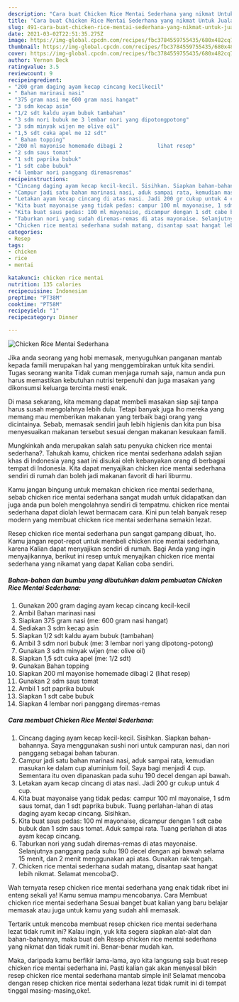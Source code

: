```yaml
---
description: "Cara buat Chicken Rice Mentai Sederhana yang nikmat Untuk Jualan"
title: "Cara buat Chicken Rice Mentai Sederhana yang nikmat Untuk Jualan"
slug: 491-cara-buat-chicken-rice-mentai-sederhana-yang-nikmat-untuk-jualan
date: 2021-03-02T22:51:35.275Z
image: https://img-global.cpcdn.com/recipes/fbc3784559755435/680x482cq70/chicken-rice-mentai-sederhana-foto-resep-utama.jpg
thumbnail: https://img-global.cpcdn.com/recipes/fbc3784559755435/680x482cq70/chicken-rice-mentai-sederhana-foto-resep-utama.jpg
cover: https://img-global.cpcdn.com/recipes/fbc3784559755435/680x482cq70/chicken-rice-mentai-sederhana-foto-resep-utama.jpg
author: Vernon Beck
ratingvalue: 3.5
reviewcount: 9
recipeingredient:
- "200 gram daging ayam kecap cincang kecilkecil"
- " Bahan marinasi nasi"
- "375 gram nasi me 600 gram nasi hangat"
- "3 sdm kecap asin"
- "1/2 sdt kaldu ayam bubuk tambahan"
- "3 sdm nori bubuk me 3 lembar nori yang dipotongpotong"
- "3 sdm minyak wijen me olive oil"
- "1,5 sdt cuka apel me 12 sdt"
- " Bahan topping"
- "200 ml mayonise homemade dibagi 2           lihat resep"
- "2 sdm saus tomat"
- "1 sdt paprika bubuk"
- "1 sdt cabe bubuk"
- "4 lembar nori panggang diremasremas"
recipeinstructions:
- "Cincang daging ayam kecap kecil-kecil. Sisihkan. Siapkan bahan-bahannya. Saya menggunakan sushi nori untuk campuran nasi, dan nori panggang sebagai bahan taburan."
- "Campur jadi satu bahan marinasi nasi, aduk sampai rata, kemudian masukan ke dalam cup aluminium foil. Saya bagi menjadi 4 cup. Sementara itu oven dipanaskan pada suhu 190 decel dengan api bawah."
- "Letakan ayam kecap cincang di atas nasi. Jadi 200 gr cukup untuk 4 cup."
- "Kita buat mayonaise yang tidak pedas: campur 100 ml mayonaise, 1 sdm saus tomat, dan 1 sdt paprika bubuk. Tuang perlahan-lahan di atas daging ayam kecap cincang. Sisihkan."
- "Kita buat saus pedas: 100 ml mayonaise, dicampur dengan 1 sdt cabe bubuk dan 1 sdm saus tomat. Aduk sampai rata. Tuang perlahan di atas ayam kecap cincang."
- "Taburkan nori yang sudah diremas-remas di atas mayonaise. Selanjutnya panggang pada suhu 190 decel dengan api bawah selama 15 menit, dan 2 menit menggunakan api atas. Gunakan rak tengah."
- "Chicken rice mentai sederhana sudah matang, disantap saat hangat lebih nikmat. Selamat mencoba😊."
categories:
- Resep
tags:
- chicken
- rice
- mentai

katakunci: chicken rice mentai 
nutrition: 135 calories
recipecuisine: Indonesian
preptime: "PT38M"
cooktime: "PT58M"
recipeyield: "1"
recipecategory: Dinner

---
```



![Chicken Rice Mentai Sederhana](https://img-global.cpcdn.com/recipes/fbc3784559755435/680x482cq70/chicken-rice-mentai-sederhana-foto-resep-utama.jpg)

Jika anda seorang yang hobi memasak, menyuguhkan panganan mantab kepada famili merupakan hal yang menggembirakan untuk kita sendiri. Tugas seorang  wanita Tidak cuman menjaga rumah saja, namun anda pun harus memastikan kebutuhan nutrisi terpenuhi dan juga masakan yang dikonsumsi keluarga tercinta mesti enak.

Di masa  sekarang, kita memang dapat membeli masakan siap saji tanpa harus susah mengolahnya lebih dulu. Tetapi banyak juga lho mereka yang memang mau memberikan makanan yang terbaik bagi orang yang dicintainya. Sebab, memasak sendiri jauh lebih higienis dan kita pun bisa menyesuaikan makanan tersebut sesuai dengan makanan kesukaan famili. 



Mungkinkah anda merupakan salah satu penyuka chicken rice mentai sederhana?. Tahukah kamu, chicken rice mentai sederhana adalah sajian khas di Indonesia yang saat ini disukai oleh kebanyakan orang di berbagai tempat di Indonesia. Kita dapat menyajikan chicken rice mentai sederhana sendiri di rumah dan boleh jadi makanan favorit di hari liburmu.

Kamu jangan bingung untuk memakan chicken rice mentai sederhana, sebab chicken rice mentai sederhana sangat mudah untuk didapatkan dan juga anda pun boleh mengolahnya sendiri di tempatmu. chicken rice mentai sederhana dapat diolah lewat bermacam cara. Kini pun telah banyak resep modern yang membuat chicken rice mentai sederhana semakin lezat.

Resep chicken rice mentai sederhana pun sangat gampang dibuat, lho. Kamu jangan repot-repot untuk membeli chicken rice mentai sederhana, karena Kalian dapat menyajikan sendiri di rumah. Bagi Anda yang ingin menyajikannya, berikut ini resep untuk menyajikan chicken rice mentai sederhana yang nikamat yang dapat Kalian coba sendiri.

<!--inarticleads1-->

##### Bahan-bahan dan bumbu yang dibutuhkan dalam pembuatan Chicken Rice Mentai Sederhana:

1. Gunakan 200 gram daging ayam kecap cincang kecil-kecil
1. Ambil  Bahan marinasi nasi
1. Siapkan 375 gram nasi (me: 600 gram nasi hangat)
1. Sediakan 3 sdm kecap asin
1. Siapkan 1/2 sdt kaldu ayam bubuk (tambahan)
1. Ambil 3 sdm nori bubuk (me: 3 lembar nori yang dipotong-potong)
1. Gunakan 3 sdm minyak wijen (me: olive oil)
1. Siapkan 1,5 sdt cuka apel (me: 1/2 sdt)
1. Gunakan  Bahan topping
1. Siapkan 200 ml mayonise homemade dibagi 2           (lihat resep)
1. Gunakan 2 sdm saus tomat
1. Ambil 1 sdt paprika bubuk
1. Siapkan 1 sdt cabe bubuk
1. Siapkan 4 lembar nori panggang diremas-remas




<!--inarticleads2-->

##### Cara membuat Chicken Rice Mentai Sederhana:

1. Cincang daging ayam kecap kecil-kecil. Sisihkan. Siapkan bahan-bahannya. Saya menggunakan sushi nori untuk campuran nasi, dan nori panggang sebagai bahan taburan.
1. Campur jadi satu bahan marinasi nasi, aduk sampai rata, kemudian masukan ke dalam cup aluminium foil. Saya bagi menjadi 4 cup. Sementara itu oven dipanaskan pada suhu 190 decel dengan api bawah.
1. Letakan ayam kecap cincang di atas nasi. Jadi 200 gr cukup untuk 4 cup.
1. Kita buat mayonaise yang tidak pedas: campur 100 ml mayonaise, 1 sdm saus tomat, dan 1 sdt paprika bubuk. Tuang perlahan-lahan di atas daging ayam kecap cincang. Sisihkan.
1. Kita buat saus pedas: 100 ml mayonaise, dicampur dengan 1 sdt cabe bubuk dan 1 sdm saus tomat. Aduk sampai rata. Tuang perlahan di atas ayam kecap cincang.
1. Taburkan nori yang sudah diremas-remas di atas mayonaise. Selanjutnya panggang pada suhu 190 decel dengan api bawah selama 15 menit, dan 2 menit menggunakan api atas. Gunakan rak tengah.
1. Chicken rice mentai sederhana sudah matang, disantap saat hangat lebih nikmat. Selamat mencoba😊.




Wah ternyata resep chicken rice mentai sederhana yang enak tidak ribet ini enteng sekali ya! Kamu semua mampu mencobanya. Cara Membuat chicken rice mentai sederhana Sesuai banget buat kalian yang baru belajar memasak atau juga untuk kamu yang sudah ahli memasak.

Tertarik untuk mencoba membuat resep chicken rice mentai sederhana lezat tidak rumit ini? Kalau ingin, yuk kita segera siapkan alat-alat dan bahan-bahannya, maka buat deh Resep chicken rice mentai sederhana yang nikmat dan tidak rumit ini. Benar-benar mudah kan. 

Maka, daripada kamu berfikir lama-lama, ayo kita langsung saja buat resep chicken rice mentai sederhana ini. Pasti kalian gak akan menyesal bikin resep chicken rice mentai sederhana mantab simple ini! Selamat mencoba dengan resep chicken rice mentai sederhana lezat tidak rumit ini di tempat tinggal masing-masing,oke!.

